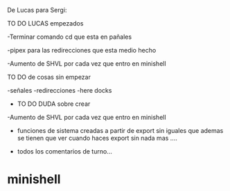 

De Lucas para Sergi:


TO DO LUCAS empezados

-Terminar comando cd que esta en pañales

-pipex para las redirecciones que esta medio hecho

-Aumento de SHVL por cada vez que entro en minishell


TO DO de cosas sin empezar 

-señales
-redirecciones
-here docks


- TO DO DUDA sobre crear

-Aumento de SHVL por cada vez que entro en minishell

- funciones de sistema creadas a partir de export sin iguales que ademas se tienen que ver 
	cuando haces export sin nada mas ....

- todos los comentarios de turno...


# minishell
